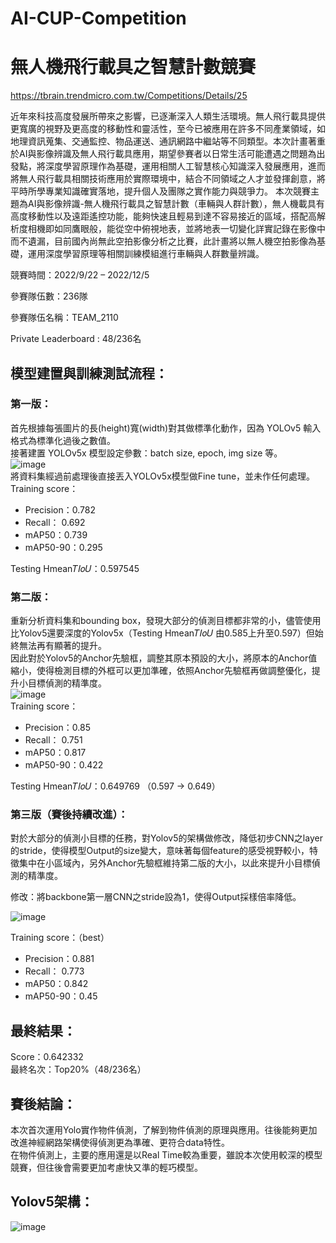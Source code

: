 # AI-CUP-Competition
# 無人機飛行載具之智慧計數競賽
https://tbrain.trendmicro.com.tw/Competitions/Details/25

近年來科技高度發展所帶來之影響，已逐漸深入人類生活環境。無人飛行載具提供更寬廣的視野及更高度的移動性和靈活性，至今已被應用在許多不同產業領域，如地理資訊蒐集、交通監控、物品運送、通訊網路中繼站等不同類型。本次計畫著重於AI與影像辨識及無人飛行載具應用，期望參賽者以日常生活可能遭遇之問題為出發點，將深度學習原理作為基礎，運用相關人工智慧核心知識深入發展應用，進而將無人飛行載具相關技術應用於實際環境中，結合不同領域之人才並發揮創意，將平時所學專業知識確實落地，提升個人及團隊之實作能力與競爭力。 本次競賽主題為AI與影像辨識-無人機飛行載具之智慧計數（車輛與人群計數），無人機載具有高度移動性以及遠距遙控功能，能夠快速且輕易到達不容易接近的區域，搭配高解析度相機即如同鷹眼般，能從空中俯視地表，並將地表一切變化詳實記錄在影像中而不遺漏，目前國內尚無此空拍影像分析之比賽，此計畫將以無人機空拍影像為基礎，運用深度學習原理等相關訓練模組進行車輛與人群數量辨識。


競賽時間：2022/9/22 – 2022/12/5

參賽隊伍數：236隊

參賽隊伍名稱：TEAM_2110

Private Leaderboard : 48/236名

## 模型建置與訓練測試流程：  
### 第一版：  
首先根據每張圖片的長(height)寬(width)對其做標準化動作，因為 YOLOv5 輸入格式為標準化過後之數值。  
接著建置 YOLOv5x 模型設定參數：batch size, epoch, img size 等。  
![image](https://user-images.githubusercontent.com/110473288/209075418-8b3134ea-e3a5-4dc9-bdae-bacbf7515bb2.png)  
將資料集經過前處理後直接丟入YOLOv5x模型做Fine tune，並未作任何處理。  
Training score：
- Precision：0.782  
- Recall： 0.692  
- mAP50：0.739  
- mAP50-90：0.295  

Testing Hmean𝑇𝐼𝑜𝑈：0.597545  

### 第二版：  
重新分析資料集和bounding box，發現大部分的偵測目標都非常的小，儘管使用比Yolov5還要深度的Yolov5x（Testing Hmean𝑇𝐼𝑜𝑈 由0.585上升至0.597）但始終無法再有顯著的提升。  
因此對於Yolov5的Anchor先驗框，調整其原本預設的大小，將原本的Anchor值縮小，使得檢測目標的外框可以更加準確，依照Anchor先驗框再做調整優化，提升小目標偵測的精準度。  
![image](https://user-images.githubusercontent.com/110473288/209075559-b4d67542-7297-45a9-be3e-10d77c8a563d.png)  
Training score：
- Precision：0.85  
- Recall： 0.751  
- mAP50：0.817  
- mAP50-90：0.422  

Testing Hmean𝑇𝐼𝑜𝑈：0.649769 （0.597 -> 0.649）  

### 第三版（賽後持續改進）：
對於大部分的偵測小目標的任務，對Yolov5的架構做修改，降低初步CNN之layer的stride，使得模型Output的size變大，意味著每個feature的感受視野較小，特徵集中在小區域內，另外Anchor先驗框維持第二版的大小，以此來提升小目標偵測的精準度。  

修改：將backbone第一層CNN之stride設為1，使得Output採樣倍率降低。  

![image](https://user-images.githubusercontent.com/110473288/209767759-2b8c7c90-a466-43f8-816b-5e88909b53ce.png)  

Training score：（best）  
- Precision：0.881  
- Recall： 0.773  
- mAP50：0.842  
- mAP50-90：0.45  

## 最終結果：  
Score：0.642332  
最終名次：Top20%（48/236名）  

## 賽後結論：  
本次首次運用Yolo實作物件偵測，了解到物件偵測的原理與應用。往後能夠更加改進神經網路架構使得偵測更為準確、更符合data特性。  
在物件偵測上，主要的應用還是以Real Time較為重要，雖說本次使用較深的模型競賽，但往後會需要更加考慮快又準的輕巧模型。  
  
  
## Yolov5架構：  
![image](https://user-images.githubusercontent.com/110473288/209771144-23f069fa-8ae1-4fed-a0cc-0f564231b343.png)
